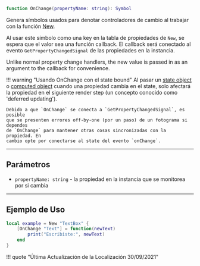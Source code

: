 ```Lua
function OnChange(propertyName: string): Symbol
```

Genera símbolos usados para denotar controladores de cambio al trabajar con la 
función [New](../new).

Al usar este símbolo como una key en la tabla de propiedades de `New`, se espera 
que el valor sea una función callback. El callback será conectado al evento 
`GetPropertyChangedSignal` de las propiedades en la instancia.

Unlike normal property change handlers, the new value is passed in as an
argument to the callback for convenience.

!!! warning "Usando OnChange con el state bound"
	Al pasar un [state object](../state) o [computed object](../computed) cuando 
	una propiedad cambia en el state, solo afectará la propiedad en el siguiente 
	render step (un concepto conocido como 'deferred updating').

	Debido a que `OnChange` se conecta a `GetPropertyChangedSignal`, es posible 
	que se presenten errores off-by-one (por un paso) de un fotograma si dependes 
	de `OnChange` para mantener otras cosas sincronizadas con la propiedad. En 
	cambio opte por conectarse al state del evento `onChange`.

-----

## Parámetros

- `propertyName: string` - la propiedad en la instancia que se monitorea por si cambia

-----

## Ejemplo de Uso

```Lua
local example = New "TextBox" {
	[OnChange "Text"] = function(newText)
		print("Escribiste:", newText)
	end
}
```

!!! quote "Última Actualización de la Localización 30/09/2021"
